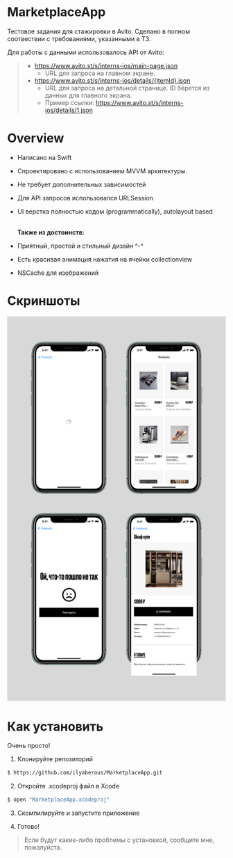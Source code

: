 # MarketplaceApp

Тестовое задания для стажировки в Avito. 
Сделано в полном соотвествии с требованиями, указанными в ТЗ. 

Для работы с данными использовалось API от Avito:
> - https://www.avito.st/s/interns-ios/main-page.json
>   - URL для запроса на главном экране.
> - https://www.avito.st/s/interns-ios/details/{itemId}.json
>   - URL для запроса на детальной странице. ID берется из данных для главного экрана. 
>   - Пример ссылки: https://www.avito.st/s/interns-ios/details/1.json


# Overview

- Написано на Swift
- Спроектировано с использованием MVVM архитектуры.
- Не требует дополнительных зависимостей
- Для API запросов использовался URLSession
- UI верстка полностью кодом (programmatically), autolayout based

  \
  **Также из достоинств:**

- Приятный, простой и стильный дизайн ^-^
- Есть красивая анимация нажатия на ячейки collectionview
- NSCache для изображений 

# Скриншоты 


![](screenshot.png)


# Как установить
Очень просто!

1) Клонируйте репозиторий

```bash
$ https://github.com/ilyaberous/MarketplaceApp.git
```

2) Откройте .xcodeproj файл в Xcode

```bash
$ open "MarketplaceApp.xcodeproj"
```

3) Скомпилируйте и запустите приложение

4) Готово!

> Если будут какие-либо проблемы с установкой, сообщите мне, пожалуйста.



